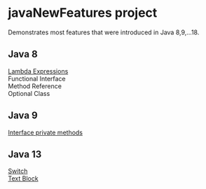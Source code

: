 # javaNewFeatures project

Demonstrates most features that were introduced in Java 8,9,...18.

## Java 8
 [Lambda Expressions](https://github.com/jaquelinesv90/javaNewFeatures/blob/master/src/com/newFeatures/java8/lambda/LambdaExample.java)
 </br>
 Functional Interface
 </br>
 Method Reference
 </br>
 Optional Class
 
## Java 9
[Interface private methods](https://github.com/jaquelinesv90/javaNewFeatures/tree/master/src/com/newFeatures/java9/private_methods)
</br>
## Java 13
[Switch](https://github.com/jaquelinesv90/javaNewFeatures/tree/master/src/com/newFeatures/java13/switch_statement)
</br>
[Text Block](https://github.com/jaquelinesv90/javaNewFeatures/blob/master/src/com/newFeatures/java13/text_blocks/TextBlockExample.java)
